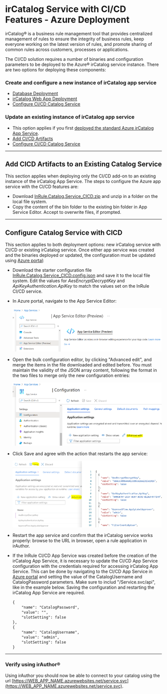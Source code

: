# irCatalog Service with CI/CD Features - Azure Deployment

irCatalog® is a business rule management tool that provides centralized management of rules to ensure the integrity of business rules, keep everyone working on the latest version of rules, and promote sharing of common rules across customers, processes or applications.

The CI/CD solution requires a number of binaries and configuration parameters to be deployed to the Azure® irCatalog service instance. There are two options for deploying these components:

### Create and configure a new instance of irCatalog app service

* [Database Deployment](ircatalog-azure-db.md)
* [irCatalog Web App Deployment](ircatalog-azure-cicd.md)
* [Configure CI/CD Catalog Service](#configure-catalog-service-with-cicd)

### Update an existing instance of irCatalog app service

* This option applies if you first [deployed the standard Azure irCatalog App Service](https://github.com/InRule/AzureAppServices).
* [Add CI/CD Artifacts](#add-cicd-artifacts-to-an-existing-catalog-service)
* [Configure CI/CD Catalog Service](#configure-catalog-service-with-cicd)

---
## Add CICD Artifacts to an Existing Catalog Service

This section applies when deploying only the CI/CD add-on to an existing instance of the irCatalog App Service. The steps to configure the Azure app service with the CI/CD features are:

* Download [InRule.Catalog.Service_CICD.zip](../releases/InRule.Catalog.Service_CICD.zip) and unzip in a folder on the local file system.
* Copy the content of the bin folder to the existing bin folder in App Service Editor. Accept to overwrite files, if prompted.

---
## Configure Catalog Service with CICD

This section applies to both deployment options: new irCatalog service with CI/CD or existing irCatalog service.  Once either app service was created and the binaries deployed or updated, the configuration must be updated using [Azure portal](https://portal.azure.com): 
* Download the starter configuration file [InRule.Catalog.Service_CICD.config.json](../config/InRule.Catalog.Service_CICD.config.json) and save it to the local file system. Edit the values for *AesEncryptDecryptKey* and *ApiKeyAuthentication.ApiKey* to match the values set on the InRule CI/CD service.
* In Azure portal, navigate to the App Service Editor:

    ![Azure App Service Editor](../images/InRuleCICD_AzureAddOn1.png)
* Open the bulk configuration editor, by clicking "Advanced edit", and merge the items in the file downloaded and edited before.  You must maintain the validity of the JSON array content, following the format in the two files to merge only the new configuration entries:

    ![Azure App Service Editor](../images/InRuleCICD_AzureAddOn2.png)
* Click Save and agree with the action that restarts the app service:

    ![Azure App Service Editor](../images/InRuleCICD_AzureAddOn3.png)
* Restart the app service and confirm that the irCatalog service works properly: browse to the URL in browser, open a rule application in irAuthor.

* If the InRule CI/CD App Service was created before the creation of the irCatalog App Service, it is necessary to update the CI/CD App Service configuration with the credentials required for accessing irCatalog App Service.  This can be done by navigating to the CI/CD App Service in [Azure portal](https://portal.azure.com) and setting the value of the CatalogUsername and CatalogPassword parameters.  Make sure to includ "/Service.svc/api", like in the example below.  Saving the configuration and restarting the irCatalog App Service are required.

    ```
    {
        "name": "CatalogPassword",
        "value": "",
        "slotSetting": false
    },
    {
        "name": "CatalogUsername",
        "value": "admin",
        "slotSetting": false
    }
    ```

---
### Verify using irAuthor®
Using irAuthor you should now be able to connect to your catalog using the url [https://WEB_APP_NAME.azurewebsites.net/service.svc](https://WEB_APP_NAME.azurewebsites.net/service.svc).